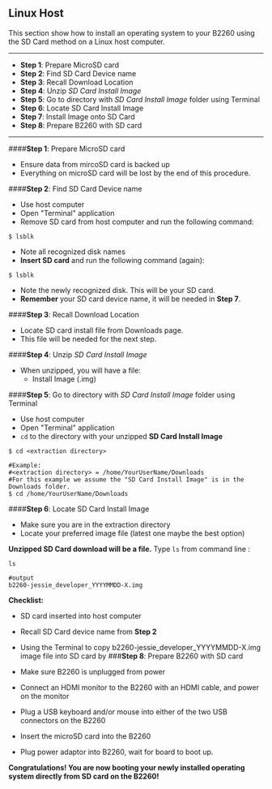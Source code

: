 ## Linux Host

This section show how to install an operating system to your B2260 using the SD Card method on a Linux host computer.
***

- **Step 1**: Prepare MicroSD card
- **Step 2**: Find SD Card Device name
- **Step 3**: Recall Download Location
- **Step 4**: Unzip _SD Card Install Image_
- **Step 5**: Go to directory with _SD Card Install Image_ folder using Terminal
- **Step 6**: Locate SD Card Install Image
- **Step 7**: Install Image onto SD Card
- **Step 8**: Prepare B2260 with SD card

***

####**Step 1**: Prepare MicroSD card

- Ensure data from mircoSD card is backed up
- Everything on microSD card will be lost by the end of this procedure.

####**Step 2**: Find SD Card Device name

- Use host computer
- Open "Terminal" application
- Remove SD card from host computer and run the following command:
```shell
$ lsblk
```
- Note all recognized disk names
- **Insert SD card** and run the following command (again):
```shell
$ lsblk
```
- Note the newly recognized disk. This will be your SD card.
- **Remember** your SD card device name, it will be needed in **Step 7**.

####**Step 3**: Recall Download Location

- Locate SD card install file from Downloads page.
- This file will be needed for the next step.

####**Step 4**: Unzip _SD Card Install Image_

- When unzipped, you will have a file:
   - Install Image (.img)

####**Step 5**: Go to directory with _SD Card Install Image_ folder using Terminal

- Use host computer
- Open "Terminal" application
- `cd` to the directory with your unzipped **SD Card Install Image**

```shell
$ cd <extraction directory>

#Example:
#<extraction directory> = /home/YourUserName/Downloads
#For this example we assume the "SD Card Install Image" is in the Downloads folder.
$ cd /home/YourUserName/Downloads
```

####**Step 6**: Locate SD Card Install Image

- Make sure you are in the extraction directory
- Locate your preferred image file (latest one maybe the best option)

**Unzipped SD Card download will be a file.** Type `ls` from command line :

```shell
ls

#output
b2260-jessie_developer_YYYYMMDD-X.img
```
**Checklist:**

- SD card inserted into host computer
- Recall SD Card device name from **Step 2**
- Using the Terminal to copy b2260-jessie_developer_YYYYMMDD-X.img image file into SD card by ###**Step 8**: Prepare B2260 with SD card

- Make sure B2260 is unplugged from power
- Connect an HDMI monitor to the B2260 with an HDMI cable, and power on the monitor
- Plug a USB keyboard and/or mouse into either of the two USB connectors on the B2260
- Insert the microSD card into the B2260
- Plug power adaptor into B2260, wait for board to boot up.

**Congratulations! You are now booting your newly installed operating system directly from SD card on the B2260!**
